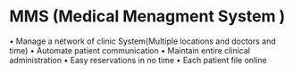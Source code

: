 # MMS (Medical Menagment System )


•	Manage a network of clinic System(Multiple locations and doctors and time)
•	Automate patient communication
•	Maintain entire clinical administration
•	Easy reservations in no time 
•	Each patient file online
